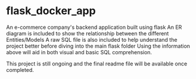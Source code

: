 # flask_docker_app
An e-commerce company's backend application built using flask
An ER diagram is included to show the relationship between the different Entities/Models
A raw SQL file is also included to help understand the project better before diving into the main flask folder
Using the information above will aid in both visual and basic SQL comprehension.

This project is still ongoing and the final readme file will be available once completed.
